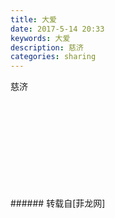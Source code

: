 ```yaml
---
title: 大爱
date: 2017-5-14 20:33
keywords: 大爱
description: 慈济
categories: sharing
---
```

<td class="t_f" id="postmessage_742932">

慈济<br/>
<img alt="" border="0" class="zoom" data-cf-modified-b7ada339bde22cc13dbd0934-="" file="http://www.flw.ph/data/appbyme/upload/image/201705/14/QkZe4eiUSCDo.jpg" id="aimg_FtYfj" lazyloadthumb="1" onclick="" onmouseover="" src="http://www.flw.ph/data/appbyme/upload/image/201705/14/QkZe4eiUSCDo.jpg"/><br/>
<br/>
<img alt="" border="0" class="zoom" data-cf-modified-b7ada339bde22cc13dbd0934-="" file="http://www.flw.ph/data/appbyme/upload/image/201705/14/ptY9XiFWbSeE.jpg" id="aimg_Kt9zt" lazyloadthumb="1" onclick="" onmouseover="" src="http://www.flw.ph/data/appbyme/upload/image/201705/14/ptY9XiFWbSeE.jpg"/><br/>
<br/>
<img alt="" border="0" class="zoom" data-cf-modified-b7ada339bde22cc13dbd0934-="" file="http://www.flw.ph/data/appbyme/upload/image/201705/14/1UdiBwX2h43C.jpg" id="aimg_vT93N" lazyloadthumb="1" onclick="" onmouseover="" src="http://www.flw.ph/data/appbyme/upload/image/201705/14/1UdiBwX2h43C.jpg"/><br/>
<br/>
<img alt="" border="0" class="zoom" data-cf-modified-b7ada339bde22cc13dbd0934-="" file="http://www.flw.ph/data/appbyme/upload/image/201705/14/2epN1QHrJxMa.jpg" id="aimg_ccMTx" lazyloadthumb="1" onclick="" onmouseover="" src="http://www.flw.ph/data/appbyme/upload/image/201705/14/2epN1QHrJxMa.jpg"/><br/>
<br/>
<img alt="" border="0" class="zoom" data-cf-modified-b7ada339bde22cc13dbd0934-="" file="http://www.flw.ph/data/appbyme/upload/image/201705/14/59QdDKYGeVdz.jpg" id="aimg_h42LS" lazyloadthumb="1" onclick="" onmouseover="" src="http://www.flw.ph/data/appbyme/upload/image/201705/14/59QdDKYGeVdz.jpg"/><br/>
<br/>
<img alt="" border="0" class="zoom" data-cf-modified-b7ada339bde22cc13dbd0934-="" file="http://www.flw.ph/data/appbyme/upload/image/201705/14/mAmHcqv5vcvl.jpg" id="aimg_G630O" lazyloadthumb="1" onclick="" onmouseover="" src="http://www.flw.ph/data/appbyme/upload/image/201705/14/mAmHcqv5vcvl.jpg"/><br/>
<br/>
<img alt="" border="0" class="zoom" data-cf-modified-b7ada339bde22cc13dbd0934-="" file="http://www.flw.ph/data/appbyme/upload/image/201705/14/LKeQaJJJcVoy.jpg" id="aimg_bsBVm" lazyloadthumb="1" onclick="" onmouseover="" src="http://www.flw.ph/data/appbyme/upload/image/201705/14/LKeQaJJJcVoy.jpg"/><br/>
<br/>
<img alt="" border="0" class="zoom" data-cf-modified-b7ada339bde22cc13dbd0934-="" file="http://www.flw.ph/data/appbyme/upload/image/201705/14/rkvcXxIzxhiq.jpg" id="aimg_BuzSb" lazyloadthumb="1" onclick="" onmouseover="" src="http://www.flw.ph/data/appbyme/upload/image/201705/14/rkvcXxIzxhiq.jpg"/><br/>
<br/>
<img alt="" border="0" class="zoom" data-cf-modified-b7ada339bde22cc13dbd0934-="" file="http://www.flw.ph/data/appbyme/upload/image/201705/14/prfpagQbRbFR.jpg" id="aimg_OY9ec" lazyloadthumb="1" onclick="" onmouseover="" src="http://www.flw.ph/data/appbyme/upload/image/201705/14/prfpagQbRbFR.jpg"/><br/>
<br/>
</td>
###### 转载自[菲龙网]